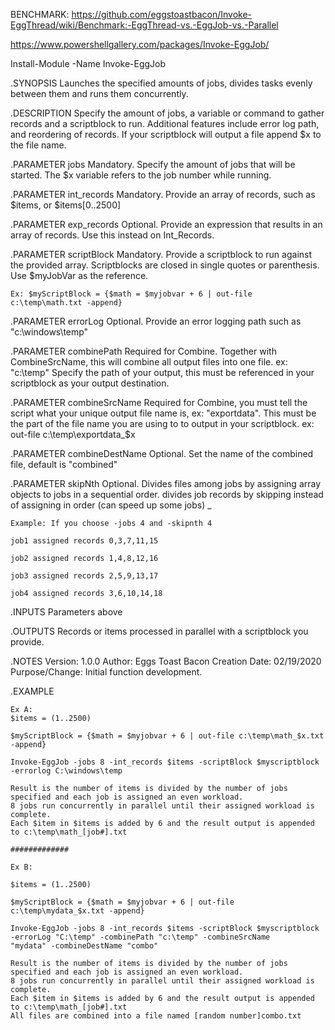 BENCHMARK: https://github.com/eggstoastbacon/Invoke-EggThread/wiki/Benchmark:-EggThread-vs.-EggJob-vs.-Parallel

https://www.powershellgallery.com/packages/Invoke-EggJob/

Install-Module -Name Invoke-EggJob
 
  .SYNOPSIS
    Launches the specified amounts of jobs, divides tasks evenly between them and runs them concurrently.
 
  .DESCRIPTION
    Specify the amount of jobs, a variable or command to gather records and a scriptblock to run.
    Additional features include error log path, and reordering of records.
    If your scriptblock will output a file append $x to the file name.
 
  .PARAMETER jobs
    Mandatory. Specify the amount of jobs that will be started. The $x variable refers to the job number while running.
 
  .PARAMETER int_records
    Mandatory. Provide an array of records, such as $items, or $items[0..2500]
 
  .PARAMETER exp_records
    Optional. Provide an expression that results in an array of records. Use this instead on Int_Records.
 
  .PARAMETER scriptBlock
    Mandatory. Provide a scriptblock to run against the provided array. Scriptblocks are closed in single quotes or parenthesis.
    Use $myJobVar as the reference.
 
    Ex: $myScriptBlock = {$math = $myjobvar + 6 | out-file c:\temp\math.txt -append}
 
  .PARAMETER errorLog
    Optional. Provide an error logging path such as "c:\windows\temp"
 
  .PARAMETER combinePath
    Required for Combine.
    Together with CombineSrcName, this will combine all output files into one file.
    ex: "c:\temp"
    Specify the path of your output, this must be referenced in your scriptblock as your output destination.
 
  .PARAMETER combineSrcName
    Required for Combine, you must tell the script what your unique output file name is, ex: "exportdata".
    This must be the part of the file name you are using to to output in your scriptblock.
    ex: out-file c:\temp\exportdata_$x
 
  .PARAMETER combineDestName
    Optional. Set the name of the combined file, default is "combined"
 
  .PARAMETER skipNth
    Optional. Divides files among jobs by assigning array objects to jobs in a sequential order.
    divides job records by skipping instead of assigning in order (can speed up some jobs) _
 
    Example: If you choose -jobs 4 and -skipnth 4
 
    job1 assigned records 0,3,7,11,15
 
    job2 assigned records 1,4,8,12,16
 
    job3 assigned records 2,5,9,13,17
 
    job4 assigned records 3,6,10,14,18
 
  .INPUTS
    Parameters above
 
  .OUTPUTS
    Records or items processed in parallel with a scriptblock you provide.
 
  .NOTES
    Version: 1.0.0
    Author: Eggs Toast Bacon
    Creation Date: 02/19/2020
    Purpose/Change: Initial function development.
 
  .EXAMPLE
     
    Ex A:
    $items = (1..2500)
 
    $myScriptBlock = {$math = $myjobvar + 6 | out-file c:\temp\math_$x.txt -append}
   
    Invoke-EggJob -jobs 8 -int_records $items -scriptBlock $myscriptblock -errorlog C:\windows\temp
   
    Result is the number of items is divided by the number of jobs specified and each job is assigned an even workload.
    8 jobs run concurrently in parallel until their assigned workload is complete.
    Each $item in $items is added by 6 and the result output is appended to c:\temp\math_[job#].txt
 
    #############
 
    Ex B:
     
    $items = (1..2500)
 
    $myScriptBlock = {$math = $myjobvar + 6 | out-file c:\temp\mydata_$x.txt -append}
   
    Invoke-EggJob -jobs 8 -int_records $items -scriptBlock $myscriptblock -errorLog "C:\temp" -combinePath "c:\temp" -combineSrcName         "mydata" -combineDestName "combo"
   
    Result is the number of items is divided by the number of jobs specified and each job is assigned an even workload.
    8 jobs run concurrently in parallel until their assigned workload is complete.
    Each $item in $items is added by 6 and the result output is appended to c:\temp\math_[job#].txt
    All files are combined into a file named [random number]combo.txt
   
